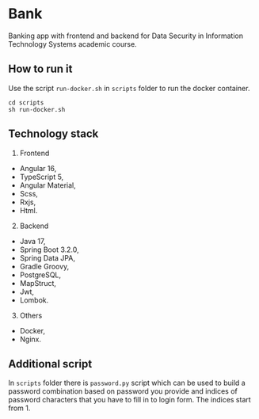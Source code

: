 # Bank

Banking app with frontend and backend for Data Security in Information Technology Systems academic course.

## How to run it

Use the script `run-docker.sh` in `scripts` folder to run the docker container.

```shell
cd scripts
sh run-docker.sh
```

## Technology stack

1. Frontend

* Angular 16,
* TypeScript 5,
* Angular Material,
* Scss,
* Rxjs,
* Html.

2. Backend

* Java 17,
* Spring Boot 3.2.0,
* Spring Data JPA,
* Gradle Groovy,
* PostgreSQL,
* MapStruct,
* Jwt,
* Lombok.

3. Others

* Docker,
* Nginx.

## Additional script

In `scripts` folder there is `password.py` script which can be used to build a password combination
based on password you provide and indices of password characters that you have to fill in to login form.
The indices start from 1.
